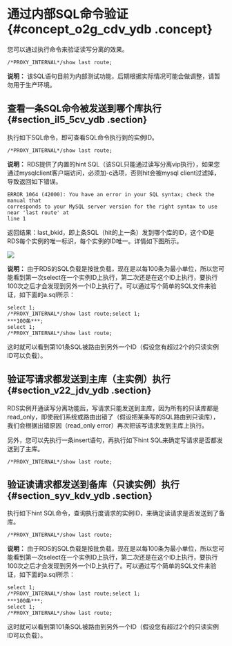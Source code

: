 # 通过内部SQL命令验证 {#concept_o2g_cdv_ydb .concept}

您可以通过执行命令来验证读写分离的效果。

```
/*PROXY_INTERNAL*/show last route;
```

**说明：** 该SQL语句目前为内部测试功能，后期根据实际情况可能会做调整，请暂勿用于生产环境。

## 查看一条SQL命令被发送到哪个库执行 {#section_il5_5cv_ydb .section}

执行如下SQL命令，即可查看SQL命令执行到的实例ID。

```
/*PROXY_INTERNAL*/show last route;
```

**说明：** RDS提供了内置的hint SQL（该SQL只能通过读写分离vip执行），如果您通过mysqlclient客户端访问，必须加-c选项，否则hit会被mysql client过滤掉，导致返回如下错误。

```
ERROR 1064 (42000): You have an error in your SQL syntax; check the manual that
corresponds to your MySQL server version for the right syntax to use near 'last route' at
line 1
```

返回结果：last\_bkid，即上条SQL（hit的上一条）发到哪个库的ID，这个ID是RDS每个实例的唯一标识，每个实例的ID唯一。详情如下图所示。

![](http://static-aliyun-doc.oss-cn-hangzhou.aliyuncs.com/assets/img/7923/4252_zh-CN.png)

**说明：** 由于RDS的SQL负载是按批负载，现在是以每100条为最小单位，所以您可能看到第一次select在一个实例ID上执行，第二次还是在这个ID上执行，要执行100次之后才会发现到另外一个ID上执行了。可以通过写个简单的SQL文件来验证，如下面的a.sql所示：

```
select 1;
/*PROXY_INTERNAL*/show last route;select 1;
***100条***;
select 1;
/*PROXY_INTERNAL*/show last route;
```

这时就可以看到第101条SQL被路由到另外一个ID（假设您有超过2个的只读实例ID可以负载）。

## 验证写请求都发送到主库（主实例）执行 {#section_v22_jdv_ydb .section}

RDS实例开通读写分离功能后，写请求只能发送到主库，因为所有的只读库都是read\_only，即使我们系统或路由出错了（假设把某条写的SQL路由到只读库），我们会根据出错原因（read\_only error）再次把该写请求发到主库上执行。

另外，您可以先执行一条insert语句，再执行如下hint SQL来确定写请求是否都发送到了主库。

```
/*PROXY_INTERNAL*/show last route;
```

## 验证读请求都发送到备库（只读实例）执行 {#section_syv_kdv_ydb .section}

执行如下hint SQL命令，查询执行度请求的实例ID，来确定读请求是否发送到了备库。

```
/*PROXY_INTERNAL*/show last route;
```

**说明：** 由于RDS的SQL负载是按批负载，现在是以每100条为最小单位，所以您可能看到第一次select在一个实例ID上执行，第二次还是在这个ID上执行，要执行100次之后才会发现到另外一个ID上执行了。可以通过写个简单的SQL文件来验证，如下面的a.sql所示：

```
select 1;
/*PROXY_INTERNAL*/show last route;select 1;
***100条***;
select 1;
/*PROXY_INTERNAL*/show last route;
```

这时就可以看到第101条SQL被路由到另外一个ID（假设您有超过2个的只读实例ID可以负载）。

